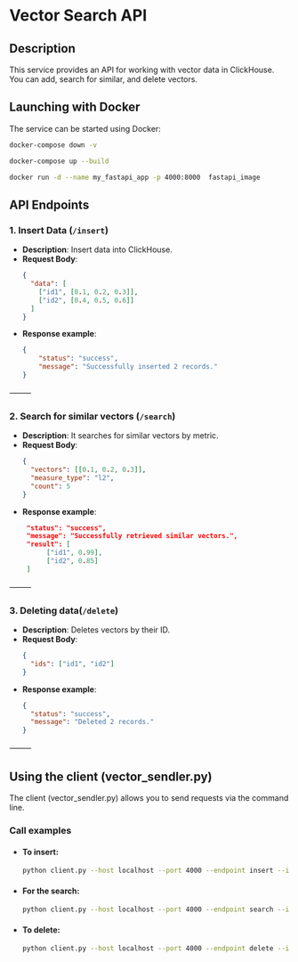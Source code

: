 # Vector Search API

## Description
This service provides an API for working with vector data in ClickHouse.  
You can add, search for similar, and delete vectors.

## **Launching with Docker**
The service can be started using Docker:

```sh
docker-compose down -v

docker-compose up --build

docker run -d --name my_fastapi_app -p 4000:8000  fastapi_image 
```

## API Endpoints

### 1. Insert Data (`/insert`)
- **Description**: Insert data into ClickHouse.
- **Request Body**:
  ```json
  {
    "data": [
      ["id1", [0.1, 0.2, 0.3]],
      ["id2", [0.4, 0.5, 0.6]]
    ]
  }

- **Response example**:
  ```json 
  {
      "status": "success",
      "message": "Successfully inserted 2 records."
  }

⸻

### 2. Search for similar vectors (`/search`)
- **Description**: It searches for similar vectors by metric.
- **Request Body**:
  ```json
  {
    "vectors": [[0.1, 0.2, 0.3]],
    "measure_type": "l2",
    "count": 5
  }

- **Response example**:
  ```json 
   "status": "success",
   "message": "Successfully retrieved similar vectors.",
   "result": [
        ["id1", 0.99],
        ["id2", 0.85]
   ]

⸻


### 3. Deleting data(`/delete`)
- **Description**: Deletes vectors by their ID.
- **Request Body**:
  ```json
  {
    "ids": ["id1", "id2"]
  }

- **Response example**:
  ```json 
  {
    "status": "success",
    "message": "Deleted 2 records."
  }

⸻

## Using the client (vector_sendler.py)

The client (vector_sendler.py) allows you to send requests via the command line.

### Call examples

- #### To insert:
  ```sh
  python client.py --host localhost --port 4000 --endpoint insert --input_path data.json --output_path response.json
  ```
- #### For the search:
  ```sh
  python client.py --host localhost --port 4000 --endpoint search --input_path query.json --output_path search_response.json --measure_type l2 --count 10
  ```
- #### To delete:
  ```sh
  python client.py --host localhost --port 4000 --endpoint delete --input_path delete.json --output_path delete_response.json
  ```
